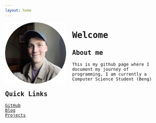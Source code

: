 ```yaml
---
layout: home
---
```


<!-- loads font awesome for icons -->
<link href="//netdna.bootstrapcdn.com/font-awesome/4.0.3/css/font-awesome.css" rel="stylesheet">
  
<!-- Style CSS (loads jetbrains mono font -->
<style>
  @import url('https://fonts.googleapis.com/css2?family=JetBrains+Mono:ital,wght@0,100..800;1,100..800&display=swap');
  body, h1, h2, h3, h4, h5, h6, p, li, a {font-family: 'JetBrains Mono', monospace;}
</style>

<!-- loads profile picture -->
<img src="/assets/pp.png" alt="My photo" width="200" align="left" style="margin-right: 20px;"/>

<!-- Homepage markdown -->
# Welcome

## About me

This is my github page where I document my journey of programming, 
I am currently a Computer Science Student (Beng)


## Quick Links

<ul style="list-style-type:none; padding-left:0;">
  <li><i class="fa fa-github-alt"></i> <a href="https://github.com/george-cliff">GitHub</a></li>
  <li><i class="fa fa-file-text"></i> <a href="./blog/">Blog</a></li>
  <li><i class="fa fa-laptop"></i> <a href="./projects/">Projects</a></li>
</ul>
